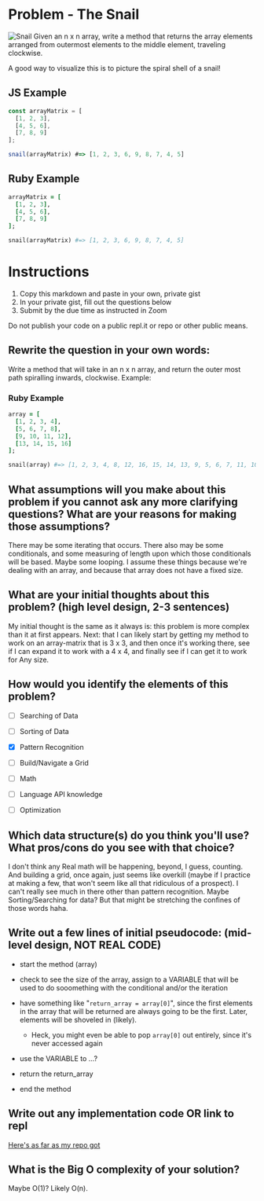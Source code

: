 # Problem - The Snail
![Snail](https://media.giphy.com/media/n17GyE4DbZfbO/giphy.gif)
Given an n x n array, write a method that returns the array elements arranged from outermost elements to the middle element, traveling clockwise.

A good way to visualize this is to picture the spiral shell of a snail! 

## JS Example
```js
const arrayMatrix = [
  [1, 2, 3],
  [4, 5, 6],
  [7, 8, 9]
];

snail(arrayMatrix) #=> [1, 2, 3, 6, 9, 8, 7, 4, 5]
```

## Ruby Example
```rb
arrayMatrix = [
  [1, 2, 3],
  [4, 5, 6],
  [7, 8, 9]
];

snail(arrayMatrix) #=> [1, 2, 3, 6, 9, 8, 7, 4, 5]
```

# Instructions

1. Copy this markdown and paste in your own, private gist
2. In your private gist, fill out the questions below
4. Submit by the due time as instructed in Zoom

Do not publish your code on a public repl.it or repo or other public means.

## Rewrite the question in your own words:

Write a method that will take in an n x n array, and return the outer most path spiralling inwards, clockwise.  Example:

### Ruby Example
```rb
array = [
  [1, 2, 3, 4],
  [5, 6, 7, 8],
  [9, 10, 11, 12],
  [13, 14, 15, 16]
];

snail(array) #=> [1, 2, 3, 4, 8, 12, 16, 15, 14, 13, 9, 5, 6, 7, 11, 10]
```

## What assumptions will you make about this problem if you cannot ask any more clarifying questions? What are your reasons for making those assumptions?
There may be some iterating that occurs.  There also may be some conditionals, and some measuring of length upon which those conditionals will be based.  Maybe some looping.  I assume these things because we're dealing with an array, and because that array does not have a fixed size.

## What are your initial thoughts about this problem? (high level design, 2-3 sentences)
My initial thought is the same as it always is: this problem is more complex than it at first appears.  Next: that I can likely start by getting my method to work on an array-matrix that is 3 x 3, and then once it's working there, see if I can expand it to work with a 4 x 4, and finally see if I can get it to work for Any size.

## How would you identify the elements of this problem?

- [ ] Searching of Data
- [ ] Sorting of Data
- [x] Pattern Recognition
- [ ] Build/Navigate a Grid
- [ ] Math
- [ ] Language API knowledge
- [ ] Optimization


## Which data structure(s) do you think you'll use? What pros/cons do you see with that choice?
I don't think any Real math will be happening, beyond, I guess, counting.  And building a grid, once again, just seems like overkill (maybe if I practice at making a few, that won't seem like all that ridiculous of a prospect).  I can't really see much in there other than pattern recognition.  Maybe Sorting/Searching for data?  But that might be stretching the confines of those words haha.

## Write out a few lines of initial pseudocode: (mid-level design, NOT REAL CODE)

- start the method (array)
- check to see the size of the array, assign to a VARIABLE that will be used to do sooomething with the conditional and/or the iteration
- have something like "`return_array = array[0]`", since the first elements in the array that will be returned are always going to be the first.  Later, elements will be shoveled in (likely).
  - Heck, you might even be able to pop `array[0]` out entirely, since it's never accessed again
- use the VARIABLE to ...?

- return the return_array
- end the method

## Write out any implementation code OR link to repl
[Here's as far as my repo got](https://github.com/LHJE/snail_path)

## What is the Big O complexity of your solution?
Maybe O(1)? Likely O(n).
